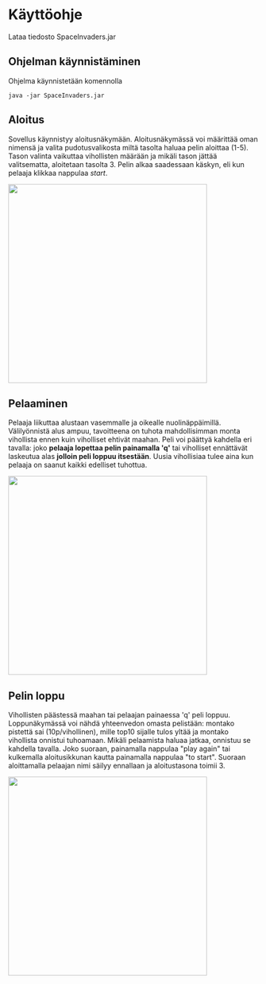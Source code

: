 # Käyttöohje
Lataa tiedosto SpaceInvaders.jar

## Ohjelman käynnistäminen
Ohjelma käynnistetään komennolla

```
java -jar SpaceInvaders.jar
```
## Aloitus
Sovellus käynnistyy aloitusnäkymään.
Aloitusnäkymässä voi määrittää oman nimensä ja valita pudotusvalikosta miltä tasolta haluaa pelin aloittaa (1-5).  Tason valinta vaikuttaa vihollisten määrään ja mikäli tason jättää valitsematta, aloitetaan tasolta 3. 
Pelin alkaa saadessaan käskyn, eli kun pelaaja klikkaa nappulaa *start*.

<img src="https://github.com/kivik-beep/ot-harjoitustyo/blob/main/dokumentaatio/kuvat/alku.png" width="400">

## Pelaaminen
Pelaaja liikuttaa alustaan vasemmalle ja oikealle nuolinäppäimillä. Välilyönnistä alus ampuu, tavoitteena on tuhota mahdollisimman monta vihollista ennen kuin viholliset ehtivät maahan. Peli voi päättyä kahdella eri tavalla: joko **pelaaja lopettaa pelin painamalla 'q'** tai viholliset ennättävät laskeutua alas **jolloin peli loppuu itsestään**. Uusia vihollisiaa tulee aina kun pelaaja on saanut kaikki edelliset tuhottua.  

<img src="https://github.com/kivik-beep/ot-harjoitustyo/blob/main/dokumentaatio/kuvat/peli.png" width="400">

## Pelin loppu
Vihollisten päästessä maahan tai pelaajan painaessa 'q' peli loppuu. Loppunäkymässä voi nähdä yhteenvedon omasta pelistään: montako pistettä sai (10p/vihollinen), mille top10 sijalle tulos yltää ja montako vihollista onnistui tuhoamaan. 
Mikäli pelaamista haluaa jatkaa, onnistuu se kahdella tavalla. Joko suoraan, painamalla nappulaa "play again" tai kulkemalla aloitusikkunan kautta painamalla nappulaa "to start". Suoraan aloittamalla pelaajan nimi säilyy ennallaan ja aloitustasona toimii 3.

<img src="https://github.com/kivik-beep/ot-harjoitustyo/blob/main/dokumentaatio/kuvat/loppu.png" width="400">

